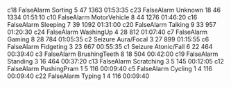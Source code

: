 c18 FalseAlarm Sorting 5 47 1363 01:53:35
c23 FalseAlarm Unknown 18 46 1334 01:51:10
c10 FalseAlarm MotorVehicle 8 44 1276 01:46:20
c16 FalseAlarm Sleeping 7 39 1092 01:31:00
c20 FalseAlarm Talking 9 33 957 01:20:30
c24 FalseAlarm WashingUp 4 28 812 01:07:40
c7 FalseAlarm Gaming 8 28 784 01:05:35
c2 Seizure Aura/Focal 3 27 899 01:15:55
c6 FalseAlarm Fidgeting 3 23 667 00:55:35
c1 Seizure Atonic/Fall 6 22 464 00:39:40
c3 FalseAlarm BrushingTeeth 8 18 504 00:42:00
c19 FalseAlarm Standing 3 16 464 00:37:20
c13 FalseAlarm Scratching 3 5 145 00:12:05
c12 FalseAlarm PushingPram 1 5 116 00:09:40
c5 FalseAlarm Cycling 1 4 116 00:09:40
c22 FalseAlarm Typing 1 4 116 00:09:40